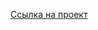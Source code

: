 [Ссылка на проект](https://github.com/Yawnmain/homework_i/blob/main/Publishing%20and%20design%20business/Визуальная%20айдентика/Адаптация%20айдентики%20для%20социальных%20сетей%20и%20web/web.pdf)
